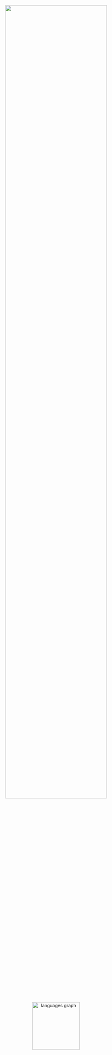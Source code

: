 <div align="center">
  <img src="https://user-images.githubusercontent.com/74038190/225813708-98b745f2-7d22-48cf-9150-083f1b00d6c9.gif" width="80%">
    <br><br>
</div>

<div align="center">
  <img src="https://github-readme-stats.vercel.app/api/top-langs?username=keshavcoded&locale=en&hide_title=false&layout=compact&card_width=320&langs_count=5&theme=dark&hide_border=false&order=2" height="150" alt="languages graph"  />
  <br><br>
</div>
